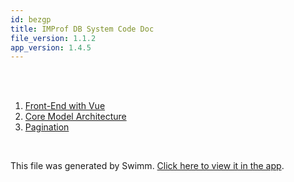 ```yaml
---
id: bezgp
title: IMProf DB System Code Doc
file_version: 1.1.2
app_version: 1.4.5
---
```


<!-- Intro - Do not remove this comment -->
<br/>

<br/>

<!-- Steps - Do not remove this comment -->
1. [Front-End with Vue](front-end-with-vue.vrvz9.sw.md)
2. [Core Model Architecture](core-model-architecture.lg3o6.sw.md)
3. [Pagination](pagination.yap1q.sw.md)


<br/>

This file was generated by Swimm. [Click here to view it in the app](/repos/Z2l0aHViJTNBJTNBaW1wcm9mZGJ2dWUlM0ElM0FtZGF6cmlu/playlists/bezgp).
